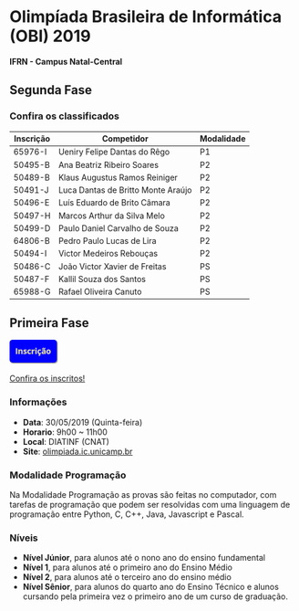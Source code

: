 # Olimpíada Brasileira de Informática (OBI) 2019

**IFRN - Campus Natal-Central**

## Segunda Fase

### Confira os classificados

| Inscrição	| Competidor	| Modalidade	|
| -- | -- | -- |
| 65976-I	| Ueniry Felipe Dantas do Rêgo	| P1 |
| 50495-B	| Ana Beatriz Ribeiro Soares	| P2 |
| 50489-B	| Klaus Augustus Ramos Reiniger	| P2 |
| 50491-J	| Luca Dantas de Britto Monte Araújo	| P2 |
| 50496-E	| Luís Eduardo de Brito Câmara	| P2 |
| 50497-H	| Marcos Arthur da Silva Melo	| P2 |
| 50499-D	| Paulo Daniel Carvalho de Souza	| P2 |
| 64806-B	| Pedro Paulo Lucas de Lira	| P2 |
| 50494-I	| Victor Medeiros Rebouças	| P2 |
| 50486-C	| João Victor Xavier de Freitas	| PS |
| 50487-F	| Kallil Souza dos Santos	| PS |
| 65988-G	| Rafael Oliveira Canuto	| PS |

## Primeira Fase

[![Inscrições](inscricao.png)](https://docs.google.com/forms/d/e/1FAIpQLSfHifbEHL11Po0oS84bF5OkAGA3Y0LSkKaoV3aa3cnArc4VZA/viewform)

[Confira os inscritos!](https://olimpiada.ic.unicamp.br/consulta_competidores)

### Informações
 - **Data**: 30/05/2019 (Quinta-feira)
 - **Horario**: 9h00 ~ 11h00
 - **Local**: DIATINF (CNAT)
 - **Site**: [olimpiada.ic.unicamp.br](http://olimpiada.ic.unicamp.br)

### Modalidade Programação
Na Modalidade Programação as provas são feitas no computador, com tarefas de programação que 
podem ser resolvidas com uma linguagem de programação entre Python, C, C++, Java, Javascript e Pascal.

### Níveis

 - **Nível Júnior**, para alunos até o nono ano do ensino fundamental
 - **Nível 1**, para alunos até o primeiro ano do Ensino Médio
 - **Nível 2**, para alunos até o terceiro ano do ensino médio
 - **Nível Sênior**, para alunos do quarto ano do Ensino Técnico e alunos cursando pela primeira vez o primeiro ano de um curso de graduação.
